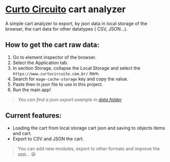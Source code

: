 # [Curto Circuito](https://www.curtocircuito.com.br/) cart analyzer

A simple cart analyzer to export, by json data in local storage of the browser, the cart data for other datatypes ( CSV, JSON...).

## How to get the cart raw data:

1. Go to element inspector of the browser.
2. Select the Application tab.
3. In section Storage, collapse the Local Storage and select the `https://www.curtocircuito.com.br/` item.
4. Search for `mage-cache-storage` key and copy the value.
5. Paste then in json file to use in this project.
6. Run the main app!

> _You can find a json export example in [data folder](./data)_

## Current features:

-   Loading the cart from local storage cart json and saving to objects items and cart.
-   Export to CSV and JSON the cart.

> You can add new modules, export to other formats and improve the app... 😃
